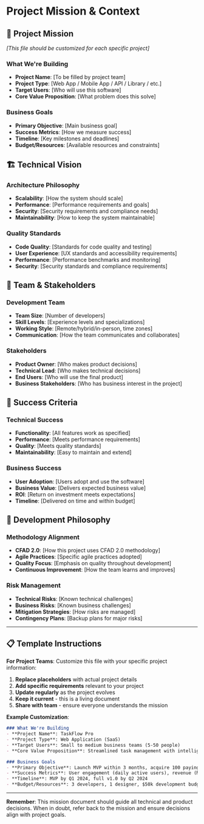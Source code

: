 # Project Mission & Context

## 🎯 Project Mission
*[This file should be customized for each specific project]*

### What We're Building
- **Project Name**: [To be filled by project team]
- **Project Type**: [Web App / Mobile App / API / Library / etc.]
- **Target Users**: [Who will use this software]
- **Core Value Proposition**: [What problem does this solve]

### Business Goals
- **Primary Objective**: [Main business goal]
- **Success Metrics**: [How we measure success]
- **Timeline**: [Key milestones and deadlines]
- **Budget/Resources**: [Available resources and constraints]

## 🏗️ Technical Vision

### Architecture Philosophy
- **Scalability**: [How the system should scale]
- **Performance**: [Performance requirements and goals]
- **Security**: [Security requirements and compliance needs]
- **Maintainability**: [How to keep the system maintainable]

### Quality Standards
- **Code Quality**: [Standards for code quality and testing]
- **User Experience**: [UX standards and accessibility requirements]
- **Performance**: [Performance benchmarks and monitoring]
- **Security**: [Security standards and compliance requirements]

## 👥 Team & Stakeholders

### Development Team
- **Team Size**: [Number of developers]
- **Skill Levels**: [Experience levels and specializations]
- **Working Style**: [Remote/hybrid/in-person, time zones]
- **Communication**: [How the team communicates and collaborates]

### Stakeholders
- **Product Owner**: [Who makes product decisions]
- **Technical Lead**: [Who makes technical decisions]
- **End Users**: [Who will use the final product]
- **Business Stakeholders**: [Who has business interest in the project]

## 🎯 Success Criteria

### Technical Success
- **Functionality**: [All features work as specified]
- **Performance**: [Meets performance requirements]
- **Quality**: [Meets quality standards]
- **Maintainability**: [Easy to maintain and extend]

### Business Success
- **User Adoption**: [Users adopt and use the software]
- **Business Value**: [Delivers expected business value]
- **ROI**: [Return on investment meets expectations]
- **Timeline**: [Delivered on time and within budget]

## 🔄 Development Philosophy

### Methodology Alignment
- **CFAD 2.0**: [How this project uses CFAD 2.0 methodology]
- **Agile Practices**: [Specific agile practices adopted]
- **Quality Focus**: [Emphasis on quality throughout development]
- **Continuous Improvement**: [How the team learns and improves]

### Risk Management
- **Technical Risks**: [Known technical challenges]
- **Business Risks**: [Known business challenges]
- **Mitigation Strategies**: [How risks are managed]
- **Contingency Plans**: [Backup plans for major risks]

---

## 📋 Template Instructions

**For Project Teams**: Customize this file with your specific project information:

1. **Replace placeholders** with actual project details
2. **Add specific requirements** relevant to your project
3. **Update regularly** as the project evolves
4. **Keep it current** - this is a living document
5. **Share with team** - ensure everyone understands the mission

**Example Customization**:
```markdown
### What We're Building
- **Project Name**: TaskFlow Pro
- **Project Type**: Web Application (SaaS)
- **Target Users**: Small to medium business teams (5-50 people)
- **Core Value Proposition**: Streamlined task management with intelligent automation

### Business Goals
- **Primary Objective**: Launch MVP within 3 months, acquire 100 paying customers in first 6 months
- **Success Metrics**: User engagement (daily active users), revenue (MRR), customer satisfaction (NPS)
- **Timeline**: MVP by Q1 2024, full v1.0 by Q2 2024
- **Budget/Resources**: 3 developers, 1 designer, $50k development budget
```

---

**Remember**: This mission document should guide all technical and product decisions. When in doubt, refer back to the mission and ensure decisions align with project goals.
